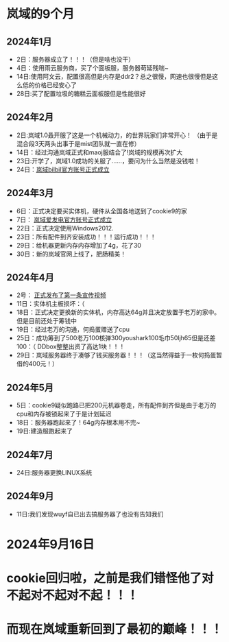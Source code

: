 # 岚域的9个月
## 2024年1月
-  2日：服务器成立了！！！（但是啥也没干）
 - 4日：使用雨云服务商，买了个面板服，服务器苟延残喘~
- 14日:使用阿文云，配置很高但是内存是ddr2？总之很慢，网速也很慢但是这么低的价格已经安心了
- 28日:买了配置垃圾的糖糕云面板服但是性能很好
## 2024年2月
- 2日:岚域1.0叒开服了这是一个机械动力，的世界玩家们非常开心！     （由于是混合段3天两头出事于是mist团队就一直在修）
- 14日：经过沟通岚域正式和maoj服结合了!岚域的规模再次扩大
- 23日:开学了，岚域1.0成功的关服了……，要问为什么当然是没钱啦！
- 24日：[岚域bilbil官方账号正式成立]( https://b23.tv/X36rsq1)
## 2024年3月
- 6日：正式决定要买实体机，硬件从全国各地送到了cookie9的家
- 7日： [岚域爱发电官方账号正式成立](https://afdian.net/a/mistmc)
- 22日：正式决定使用Windows2012.
- 23日：所有配件到齐安装成功！！！运行成功！！！
- 29日：给机器更新内存内存增加了4g，花了30
- 30日：新的岚域官网上线了，肥肠精美！
## 2024年4月
- 2号：  [正式发布了第一条宣传视频](https://www.bilibili.com/video/BV1eJ4m1j7Ha)
- 11日：实体机主板损坏：（
- 18日：正式决定更换新的实体机，内存高达64g并且决定放置于老万的家中。但是目前还处于筹钱中
- 19日：经过老万的沟通，何捣蛋赠送了cpu
- 25日：成功筹到了500老万100核弹300youshark100毛巾50ljh65但是还差100：（
DDbox整整出资了高达1块！！！
-  29日：岚域服务器终于凑够了钱买服务器！！！（这当然得益于一枚何捣蛋暂借的400元！）
## 2024年5月
- 5日：cookie9疑似跑路已把200元机器卷走，所有配件到齐但是由于老万的cpu和内存被锁起来了于是计划延迟
- 18日：服务器跑起来了！64g内存根本用不完~
- 19日:建造服跑起来了
## 2024年7月
- 24日:服务器更换LINUX系统
## 2024年9月
- 11日:我们发现wuyf自已出去搞服务器了也没有告知我们
# 2024年9月16日
# cookie回归啦，之前是我们错怪他了对不起对不起对不起！！！
# 而现在岚域重新回到了最初的巅峰！！！

<!--stackedit_data:
eyJoaXN0b3J5IjpbLTE5NTkwMDkzODhdfQ==
-->